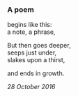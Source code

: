 ### A poem

begins like this:\
a note, a phrase,

But then goes deeper,\
seeps just under,\
slakes upon a thirst,

and ends in growth.

*28 October 2016*
